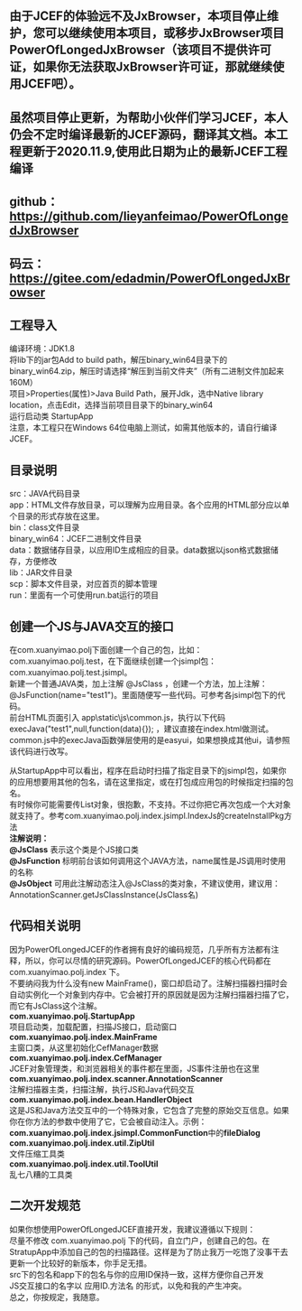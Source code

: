 ## 由于JCEF的体验远不及JxBrowser，本项目停止维护，您可以继续使用本项目，或移步JxBrowser项目PowerOfLongedJxBrowser（该项目不提供许可证，如果你无法获取JxBrowser许可证，那就继续使用JCEF吧）。    
##  虽然项目停止更新，为帮助小伙伴们学习JCEF，本人仍会不定时编译最新的JCEF源码，翻译其文档。本工程更新于2020.11.9,使用此日期为止的最新JCEF工程编译  
## github：https://github.com/lieyanfeimao/PowerOfLongedJxBrowser  
## 码云：https://gitee.com/edadmin/PowerOfLongedJxBrowser  

## 工程导入
编译环境：JDK1.8  
将lib下的jar包Add to build path，解压binary_win64目录下的binary_win64.zip，解压时请选择“解压到当前文件夹”（所有二进制文件加起来160M）  
项目>Properties(属性)>Java Build Path，展开Jdk，选中Native library location，点击Edit，选择当前项目目录下的binary_win64  
运行启动类 StartupApp  
注意，本工程只在Windows 64位电脑上测试，如需其他版本的，请自行编译JCEF。  

## 目录说明
src：JAVA代码目录  
app：HTML文件存放目录，可以理解为应用目录。各个应用的HTML部分应以单个目录的形式存放在这里。  
bin：class文件目录  
binary_win64：JCEF二进制文件目录  
data：数据储存目录，以应用ID生成相应的目录。data数据以json格式数据储存，方便修改  
lib：JAR文件目录  
scp：脚本文件目录，对应首页的脚本管理    
run：里面有一个可使用run.bat运行的项目  

## 创建一个JS与JAVA交互的接口
在com.xuanyimao.polj下面创建一个自己的包，比如：com.xuanyimao.polj.test，在下面继续创建一个jsimpl包：com.xuanyimao.polj.test.jsimpl。  
新建一个普通JAVA类，加上注解 @JsClass ，创建一个方法，加上注解：@JsFunction(name="test1")。里面随便写一些代码。可参考各jsimpl包下的代码。  
前台HTML页面引入 app\static\js\common.js，执行以下代码 execJava("test1",null,function(data){}); ，建议直接在index.html做测试。  
common.js中的execJava函数弹层使用的是easyui，如果想换成其他ui，请参照该代码进行改写。  
  
从StartupApp中可以看出，程序在启动时扫描了指定目录下的jsimpl包，如果你的应用想要用其他的包名，请在这里指定，或在打包成应用包的时候指定扫描的包名。  
有时候你可能需要传List对象，很抱歉，不支持。不过你把它再次包成一个大对象就支持了。参考com.xuanyimao.polj.index.jsimpl.IndexJs的createInstallPkg方法  
**注解说明：**  
**@JsClass** 表示这个类是个JS接口类  
**@JsFunction** 标明前台该如何调用这个JAVA方法，name属性是JS调用时使用的名称  
**@JsObject** 可用此注解动态注入@JsClass的类对象，不建议使用，建议用：AnnotationScanner.getJsClassInstance(JsClass名)  

## **代码相关说明**
因为PowerOfLongedJCEF的作者拥有良好的编码规范，几乎所有方法都有注释，所以，你可以尽情的研究源码。PowerOfLongedJCEF的核心代码都在com.xuanyimao.polj.index 下。  
不要纳闷我为什么没有new MainFrame()，窗口却启动了。注解扫描器扫描时会自动实例化一个对象到内存中。它会被打开的原因就是因为注解扫描器扫描了它，而它有JsClass这个注解。  
**com.xuanyimao.polj.StartupApp**  
项目启动类，加载配置，扫描JS接口，启动窗口  
**com.xuanyimao.polj.index.MainFrame**  
主窗口类，从这里初始化CefManager数据  
**com.xuanyimao.polj.index.CefManager**  
JCEF对象管理类，和浏览器相关的事件都在里面，JS事件注册也在这里  
**com.xuanyimao.polj.index.scanner.AnnotationScanner**  
注解扫描器主类，扫描注解，执行JS和Java代码交互  
**com.xuanyimao.polj.index.bean.HandlerObject**  
这是JS和Java方法交互中的一个特殊对象，它包含了完整的原始交互信息。如果你在你方法的参数中使用了它，它会被自动注入。示例：**com.xuanyimao.polj.index.jsimpl.CommonFunction**中的**fileDialog**  
**com.xuanyimao.polj.index.util.ZipUtil**  
文件压缩工具类  
**com.xuanyimao.polj.index.util.ToolUtil**  
乱七八糟的工具类  

## **二次开发规范**
如果你想使用PowerOfLongedJCEF直接开发，我建议遵循以下规则：  
尽量不修改 com.xuanyimao.polj 下的代码，自立门户，创建自己的包。在StratupApp中添加自己的包的扫描路径。这样是为了防止我万一吃饱了没事干去更新一个比较好的新版本，你手足无措。  
src下的包名和app下的包名与你的应用ID保持一致，这样方便你自己开发  
JS交互接口的名字以 应用ID.方法名 的形式，以免和我的产生冲突。  
总之，你按规定，我随意。